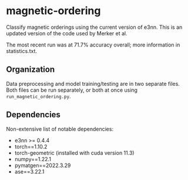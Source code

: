 # magnetic-ordering

Classify magnetic orderings using the current version of e3nn. This is an updated version of the code used by Merker et al.

The most recent run was at 71.7% accuracy overall; more information in statistics.txt.

## Organization

Data preprocessing and model training/testing are in two separate files. Both files can be run separately, or both at once using `run_magnetic_ordering.py`.

## Dependencies

Non-extensive list of notable dependencies:

* e3nn >= 0.4.4
* torch==1.10.2
* torch-geometric (installed with cuda version 11.3)
* numpy==1.22.1
* pymatgen==2022.3.29
* ase==3.22.1
